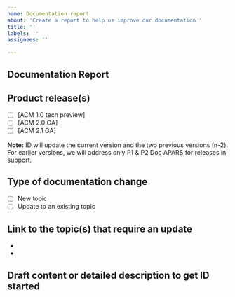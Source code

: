 ```yaml
---
name: Documentation report
about: 'Create a report to help us improve our documentation '
title: ''
labels: ''
assignees: ''

---
```


<!--

View the recent published documentation and the navigation from the [Customer portal](https://access.redhat.com/documentation/en-us/red_hat_advanced_cluster_management_for_kubernetes/1.0/html/release_notes/red-hat-advanced-cluster-management-for-kubernetes-release-notes).

See the default staged branch in the [RHACM docs repo](https://github.com/open-cluster-management/rhacm-docs) to see what is staged for the next release. Note: The source format is now ASCIIDoc, rather than markdown.

1. Open an issue using this template.
2. Label your issue with your dev squad label. (Example: `squad:installer`)
3. Label your issue with the doc squad label: `squad:doc`.
4. If it is a known issue, add the 'known issue` label.
5. Assign the correct writer for your development squad.
6. Link to the development issue if there is one.
7. Provide a detailed description of the change, or link to draft content. 
8. Submit.

The ID team adds the `doc awaiting input` label if the issue is waiting for details, and `in-review` label when dev/QE/peer is reviewing the changes.
-->

## Documentation Report

## Product release(s)
- [ ] [ACM 1.0 tech preview]
- [ ] [ACM 2.0 GA]
- [ ] [ACM 2.1 GA]

**Note:** ID will update the current version and the two previous versions (n-2). For earlier versions, we will address only P1 & P2 Doc APARS for releases in support.

## Type of documentation change

- [ ] New topic
- [ ] Update to an existing topic

## Link to the topic(s) that require an update

<!--If a new topic is required you can leave this section blank. Use a link from the summary.md file.-->

*
*

## Draft content or detailed description to get ID started

<!--
Considerations to guide you with this content: 
- Who does this change affect?
- What is the reason for this change?
- How does this feature or bug fix improve a customer's experience?
- What changes will the customer notice in the product?
- What changes were made to the messages or UI to support this change?
- Does it have any prerequisites?
-->


